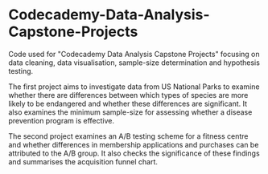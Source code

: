 # Codecademy-Data-Analysis-Capstone-Projects
Code used for "Codecademy Data Analysis Capstone Projects" focusing on data cleaning, data visualisation, sample-size determination and hypothesis testing.

The first project aims to investigate data from US National Parks to examine whether there are differences between which types of species are more likely to be endangered and whether these differences are significant. It also examines the minimum sample-size for assessing whether a disease prevention program is effective.

The second project examines an A/B testing scheme for a fitness centre and whether differences in membership applications and purchases can be attributed to the A/B group. It also checks the significance of these findings and summarises the acquisition funnel chart. 

